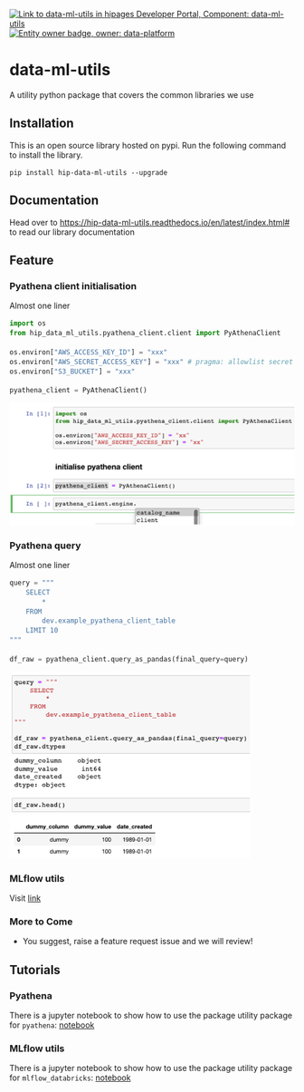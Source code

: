 [![Link to data-ml-utils in hipages Developer Portal, Component: data-ml-utils](https://backyard.k8s.hipages.com.au/api/badges/entity/default/Component/data-ml-utils/badge/pingback "Link to data-ml-utils in hipages Developer Portal")](https://backyard.k8s.hipages.com.au/catalog/default/Component/data-ml-utils)
[![Entity owner badge, owner: data-platform](https://backyard.k8s.hipages.com.au/api/badges/entity/default/Component/data-ml-utils/badge/owner "Entity owner badge")](https://backyard.k8s.hipages.com.au/catalog/default/Component/data-ml-utils)
# data-ml-utils
A utility python package that covers the common libraries we use

## Installation
This is an open source library hosted on pypi. Run the following command to install the library.
```
pip install hip-data-ml-utils --upgrade
```

## Documentation
Head over to https://hip-data-ml-utils.readthedocs.io/en/latest/index.html# to read our library documentation

## Feature
### Pyathena client initialisation
Almost one liner
```python
import os
from hip_data_ml_utils.pyathena_client.client import PyAthenaClient

os.environ["AWS_ACCESS_KEY_ID"] = "xxx"
os.environ["AWS_SECRET_ACCESS_KEY"] = "xxx" # pragma: allowlist secret
os.environ["S3_BUCKET"] = "xxx"

pyathena_client = PyAthenaClient()
```
![Pyathena client initialisation](docs/_static/initialise_pyathena_client.png)

### Pyathena query
Almost one liner
```python
query = """
    SELECT
        *
    FROM
        dev.example_pyathena_client_table
    LIMIT 10
"""

df_raw = pyathena_client.query_as_pandas(final_query=query)
```
![Pyathena query](docs/_static/query_pyathena_client.png)

### MLflow utils
Visit [link](https://data-ml-utils.readthedocs.io/en/latest/index.html#mlflow-utils)

### More to Come
* You suggest, raise a feature request issue and we will review!

## Tutorials
### Pyathena
There is a jupyter notebook to show how to use the package utility package for `pyathena`: [notebook](tutorials/[TUTO]%20pyathena.ipynb)

### MLflow utils
There is a jupyter notebook to show how to use the package utility package for `mlflow_databricks`: [notebook](tutorials/[TUTO]%20mlflow_databricks.ipynb)
